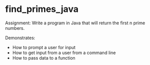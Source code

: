 find_primes_java
================

Assignment: Write a program in Java that will return the first n prime numbers.

Demonstrates:

* How to prompt a user for input
* How to get input from a user from a command line
* How to pass data to a function
